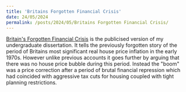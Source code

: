 ```yaml
---
title: 'Britains Forgotten Financial Crisis'
date: 24/05/2024
permalink: /posts/2024/05/Britains Forgotten Financial Crisis/
---
```


[Britain's Forgotten Financial Crisis](https://worksinprogress.co/issue/britains-forgotten-financial-crisis) is the publicised version of
my undergraduate dissertation. It tells the previously forgotten story of the period of Britains most significant 
real house price inflation in the early 1970s. However unlike previous accounts it goes further by arguing that 
there was no house price bubble during this period. Instead the "boom" was a price correction after a period of 
brutal financial repression which had coincided with aggressive tax cuts for housing coupled with tight planning restrictions.
